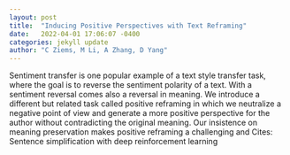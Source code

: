 ```yaml
---
layout: post
title:  "Inducing Positive Perspectives with Text Reframing"
date:   2022-04-01 17:06:07 -0400
categories: jekyll update
author: "C Ziems, M Li, A Zhang, D Yang"
---
```

Sentiment transfer is one popular example of a text style transfer task, where the goal is to reverse the sentiment polarity of a text. With a sentiment reversal comes also a reversal in meaning. We introduce a different but related task called positive reframing in which we neutralize a negative point of view and generate a more positive perspective for the author without contradicting the original meaning. Our insistence on meaning preservation makes positive reframing a challenging and Cites: Sentence simplification with deep reinforcement learning